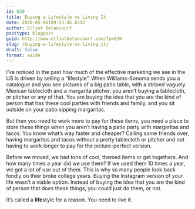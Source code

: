 ```yaml
---
id: 620
title: Buying a Lifestyle vs Living It
date: 2020-05-06T09:53:45.831Z
author: Elliot Betancourt
posttype: blogpost
guid: http://www.elliotbetancourt.com/?p=620
slug: /buying-a-lifestyle-vs-living-it/
draft: false
format: aside
---
```

I’ve noticed in the past how much of the effective marketing we see in the US is driven by selling a “lifestyle”.  When Williams-Sonoma sends you a catalogue and you see pictures of a big patio table, with a striped vaguely Mexican tablecloth and a margarita pitcher, you aren’t buying a tablecloth, or pitcher or any of that. You are buying the idea that you are the kind of person that has these cool parties with friends and family, and you sit outside on your patio sipping margaritas.

But then you need to work more to pay for these items, you need a place to store these things when you aren’t having a patio party with margaritas and tacos. You know what’s way faster and cheaper? Calling some friends over, having margaritas and tacos without a pretty tablecloth or pitcher and not having to work longer to pay for the picture-perfect version.

Before we moved, we had tons of cool, themed items or get togethers. And how many times a year did we use them? If we used them 10 times a year, we got a lot of use out of them. This is why so many people look back fondly on their broke college years. Buying the Instagram version of your life wasn’t a viable option. Instead of buying the idea that you are the kind of person that does these things, you could just do them, or not.

It’s called a **life**style for a reason. You need to live it. 

